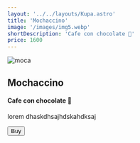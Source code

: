 ```yaml
---
layout: '../../layouts/Kupa.astro'
title: 'Mochaccino'
image: '/images/img5.webp'
shortDescription: 'Cafe con chocolate 🍫'
price: 1600
---
```


<section transition:animate="slide"  class='flex gap-7 justify-center items-center flex-wrap text-white px-8% py-20'>
   <img class='rounded-xl' src="/images/img5.webp" alt="moca" />
   <div class='flex flex-col gap-4'>
   <h2 class='text-transparent bg-clip-text bg-gradient-to-br from-indigo-600 from-10% via-primary via-30% to-green-600 font-semibold'>Mochaccino</h2>
   <h4>Cafe con chocolate 🍫</h4>

   <p class='max-w-md'>lorem dhaskdhsajhdskahdksaj</p>
   <button class='w-20 h-7 border-gray-50 border-2 rounded-md flex justify-center items-center hover:bg-blue-900 transition'>Buy</button>
   </div>
</section>
